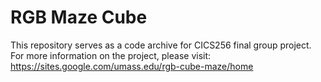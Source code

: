 RGB Maze Cube
============

This repository serves as a code archive for CICS256 final group project. \
For more information on the project, please visit: https://sites.google.com/umass.edu/rgb-cube-maze/home
